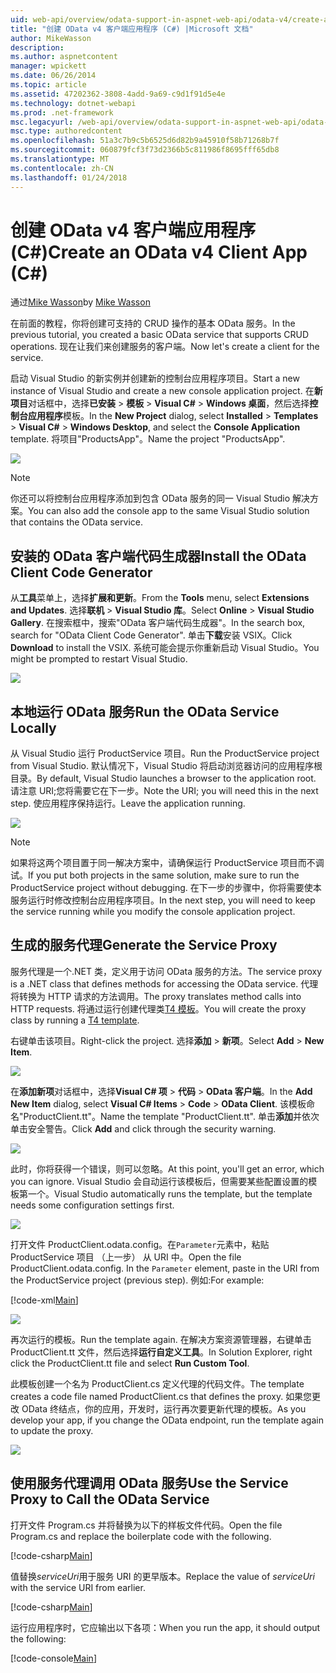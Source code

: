 ```yaml
---
uid: web-api/overview/odata-support-in-aspnet-web-api/odata-v4/create-an-odata-v4-client-app
title: "创建 OData v4 客户端应用程序 (C#) |Microsoft 文档"
author: MikeWasson
description: 
ms.author: aspnetcontent
manager: wpickett
ms.date: 06/26/2014
ms.topic: article
ms.assetid: 47202362-3808-4add-9a69-c9d1f91d5e4e
ms.technology: dotnet-webapi
ms.prod: .net-framework
msc.legacyurl: /web-api/overview/odata-support-in-aspnet-web-api/odata-v4/create-an-odata-v4-client-app
msc.type: authoredcontent
ms.openlocfilehash: 51a3c7b9c5b6525d6d82b9a45910f58b71268b7f
ms.sourcegitcommit: 060879fcf3f73d2366b5c811986f8695fff65db8
ms.translationtype: MT
ms.contentlocale: zh-CN
ms.lasthandoff: 01/24/2018
---
```

<a name="create-an-odata-v4-client-app-c"></a><span data-ttu-id="875c6-102">创建 OData v4 客户端应用程序 (C#)</span><span class="sxs-lookup"><span data-stu-id="875c6-102">Create an OData v4 Client App (C#)</span></span>
====================
<span data-ttu-id="875c6-103">通过[Mike Wasson](https://github.com/MikeWasson)</span><span class="sxs-lookup"><span data-stu-id="875c6-103">by [Mike Wasson](https://github.com/MikeWasson)</span></span>

<span data-ttu-id="875c6-104">在前面的教程，你将创建可支持的 CRUD 操作的基本 OData 服务。</span><span class="sxs-lookup"><span data-stu-id="875c6-104">In the previous tutorial, you created a basic OData service that supports CRUD operations.</span></span> <span data-ttu-id="875c6-105">现在让我们来创建服务的客户端。</span><span class="sxs-lookup"><span data-stu-id="875c6-105">Now let's create a client for the service.</span></span>

<span data-ttu-id="875c6-106">启动 Visual Studio 的新实例并创建新的控制台应用程序项目。</span><span class="sxs-lookup"><span data-stu-id="875c6-106">Start a new instance of Visual Studio and create a new console application project.</span></span> <span data-ttu-id="875c6-107">在**新项目**对话框中，选择**已安装** &gt; **模板** &gt; **Visual C#** &gt; **Windows 桌面**，然后选择**控制台应用程序**模板。</span><span class="sxs-lookup"><span data-stu-id="875c6-107">In the **New Project** dialog, select **Installed** &gt; **Templates** &gt; **Visual C#** &gt; **Windows Desktop**, and select the **Console Application** template.</span></span> <span data-ttu-id="875c6-108">将项目&quot;ProductsApp&quot;。</span><span class="sxs-lookup"><span data-stu-id="875c6-108">Name the project &quot;ProductsApp&quot;.</span></span>

![](create-an-odata-v4-client-app/_static/image1.png)

> [!NOTE]
> <span data-ttu-id="875c6-109">你还可以将控制台应用程序添加到包含 OData 服务的同一 Visual Studio 解决方案。</span><span class="sxs-lookup"><span data-stu-id="875c6-109">You can also add the console app to the same Visual Studio solution that contains the OData service.</span></span>


## <a name="install-the-odata-client-code-generator"></a><span data-ttu-id="875c6-110">安装的 OData 客户端代码生成器</span><span class="sxs-lookup"><span data-stu-id="875c6-110">Install the OData Client Code Generator</span></span>

<span data-ttu-id="875c6-111">从**工具**菜单上，选择**扩展和更新**。</span><span class="sxs-lookup"><span data-stu-id="875c6-111">From the **Tools** menu, select **Extensions and Updates**.</span></span> <span data-ttu-id="875c6-112">选择**联机** &gt; **Visual Studio 库**。</span><span class="sxs-lookup"><span data-stu-id="875c6-112">Select **Online** &gt; **Visual Studio Gallery**.</span></span> <span data-ttu-id="875c6-113">在搜索框中，搜索&quot;OData 客户端代码生成器&quot;。</span><span class="sxs-lookup"><span data-stu-id="875c6-113">In the search box, search for &quot;OData Client Code Generator&quot;.</span></span> <span data-ttu-id="875c6-114">单击**下载**安装 VSIX。</span><span class="sxs-lookup"><span data-stu-id="875c6-114">Click **Download** to install the VSIX.</span></span> <span data-ttu-id="875c6-115">系统可能会提示你重新启动 Visual Studio。</span><span class="sxs-lookup"><span data-stu-id="875c6-115">You might be prompted to restart Visual Studio.</span></span>

[![](create-an-odata-v4-client-app/_static/image3.png)](create-an-odata-v4-client-app/_static/image2.png)

## <a name="run-the-odata-service-locally"></a><span data-ttu-id="875c6-116">本地运行 OData 服务</span><span class="sxs-lookup"><span data-stu-id="875c6-116">Run the OData Service Locally</span></span>

<span data-ttu-id="875c6-117">从 Visual Studio 运行 ProductService 项目。</span><span class="sxs-lookup"><span data-stu-id="875c6-117">Run the ProductService project from Visual Studio.</span></span> <span data-ttu-id="875c6-118">默认情况下，Visual Studio 将启动浏览器访问的应用程序根目录。</span><span class="sxs-lookup"><span data-stu-id="875c6-118">By default, Visual Studio launches a browser to the application root.</span></span> <span data-ttu-id="875c6-119">请注意 URI;您将需要它在下一步。</span><span class="sxs-lookup"><span data-stu-id="875c6-119">Note the URI; you will need this in the next step.</span></span> <span data-ttu-id="875c6-120">使应用程序保持运行。</span><span class="sxs-lookup"><span data-stu-id="875c6-120">Leave the application running.</span></span>

![](create-an-odata-v4-client-app/_static/image4.png)

> [!NOTE]
> <span data-ttu-id="875c6-121">如果将这两个项目置于同一解决方案中，请确保运行 ProductService 项目而不调试。</span><span class="sxs-lookup"><span data-stu-id="875c6-121">If you put both projects in the same solution, make sure to run the ProductService project without debugging.</span></span> <span data-ttu-id="875c6-122">在下一步的步骤中，你将需要使本服务运行时修改控制台应用程序项目。</span><span class="sxs-lookup"><span data-stu-id="875c6-122">In the next step, you will need to keep the service running while you modify the console application project.</span></span>


## <a name="generate-the-service-proxy"></a><span data-ttu-id="875c6-123">生成的服务代理</span><span class="sxs-lookup"><span data-stu-id="875c6-123">Generate the Service Proxy</span></span>

<span data-ttu-id="875c6-124">服务代理是一个.NET 类，定义用于访问 OData 服务的方法。</span><span class="sxs-lookup"><span data-stu-id="875c6-124">The service proxy is a .NET class that defines methods for accessing the OData service.</span></span> <span data-ttu-id="875c6-125">代理将转换为 HTTP 请求的方法调用。</span><span class="sxs-lookup"><span data-stu-id="875c6-125">The proxy translates method calls into HTTP requests.</span></span> <span data-ttu-id="875c6-126">将通过运行创建代理类[T4 模板](https://msdn.microsoft.com/library/bb126445.aspx)。</span><span class="sxs-lookup"><span data-stu-id="875c6-126">You will create the proxy class by running a [T4 template](https://msdn.microsoft.com/library/bb126445.aspx).</span></span>

<span data-ttu-id="875c6-127">右键单击该项目。</span><span class="sxs-lookup"><span data-stu-id="875c6-127">Right-click the project.</span></span> <span data-ttu-id="875c6-128">选择**添加** &gt; **新项**。</span><span class="sxs-lookup"><span data-stu-id="875c6-128">Select **Add** &gt; **New Item**.</span></span>

![](create-an-odata-v4-client-app/_static/image5.png)

<span data-ttu-id="875c6-129">在**添加新项**对话框中，选择**Visual C# 项** &gt; **代码** &gt; **OData 客户端**。</span><span class="sxs-lookup"><span data-stu-id="875c6-129">In the **Add New Item** dialog, select **Visual C# Items** &gt; **Code** &gt; **OData Client**.</span></span> <span data-ttu-id="875c6-130">该模板命名&quot;ProductClient.tt&quot;。</span><span class="sxs-lookup"><span data-stu-id="875c6-130">Name the template &quot;ProductClient.tt&quot;.</span></span> <span data-ttu-id="875c6-131">单击**添加**并依次单击安全警告。</span><span class="sxs-lookup"><span data-stu-id="875c6-131">Click **Add** and click through the security warning.</span></span>

[![](create-an-odata-v4-client-app/_static/image7.png)](create-an-odata-v4-client-app/_static/image6.png)

<span data-ttu-id="875c6-132">此时，你将获得一个错误，则可以忽略。</span><span class="sxs-lookup"><span data-stu-id="875c6-132">At this point, you'll get an error, which you can ignore.</span></span> <span data-ttu-id="875c6-133">Visual Studio 会自动运行该模板后，但需要某些配置设置的模板第一个。</span><span class="sxs-lookup"><span data-stu-id="875c6-133">Visual Studio automatically runs the template, but the template needs some configuration settings first.</span></span>

[![](create-an-odata-v4-client-app/_static/image9.png)](create-an-odata-v4-client-app/_static/image8.png)

<span data-ttu-id="875c6-134">打开文件 ProductClient.odata.config。在`Parameter`元素中，粘贴 ProductService 项目 （上一步） 从 URI 中。</span><span class="sxs-lookup"><span data-stu-id="875c6-134">Open the file ProductClient.odata.config. In the `Parameter` element, paste in the URI from the ProductService project (previous step).</span></span> <span data-ttu-id="875c6-135">例如:</span><span class="sxs-lookup"><span data-stu-id="875c6-135">For example:</span></span>

[!code-xml[Main](create-an-odata-v4-client-app/samples/sample1.xml)]

[![](create-an-odata-v4-client-app/_static/image11.png)](create-an-odata-v4-client-app/_static/image10.png)

<span data-ttu-id="875c6-136">再次运行的模板。</span><span class="sxs-lookup"><span data-stu-id="875c6-136">Run the template again.</span></span> <span data-ttu-id="875c6-137">在解决方案资源管理器，右键单击 ProductClient.tt 文件，然后选择**运行自定义工具**。</span><span class="sxs-lookup"><span data-stu-id="875c6-137">In Solution Explorer, right click the ProductClient.tt file and select **Run Custom Tool**.</span></span>

<span data-ttu-id="875c6-138">此模板创建一个名为 ProductClient.cs 定义代理的代码文件。</span><span class="sxs-lookup"><span data-stu-id="875c6-138">The template creates a code file named ProductClient.cs that defines the proxy.</span></span> <span data-ttu-id="875c6-139">如果您更改 OData 终结点，你的应用，开发时，运行再次要更新代理的模板。</span><span class="sxs-lookup"><span data-stu-id="875c6-139">As you develop your app, if you change the OData endpoint, run the template again to update the proxy.</span></span>

![](create-an-odata-v4-client-app/_static/image12.png)

## <a name="use-the-service-proxy-to-call-the-odata-service"></a><span data-ttu-id="875c6-140">使用服务代理调用 OData 服务</span><span class="sxs-lookup"><span data-stu-id="875c6-140">Use the Service Proxy to Call the OData Service</span></span>

<span data-ttu-id="875c6-141">打开文件 Program.cs 并将替换为以下的样板文件代码。</span><span class="sxs-lookup"><span data-stu-id="875c6-141">Open the file Program.cs and replace the boilerplate code with the following.</span></span>

[!code-csharp[Main](create-an-odata-v4-client-app/samples/sample2.cs)]

<span data-ttu-id="875c6-142">值替换*serviceUri*用于服务 URI 的更早版本。</span><span class="sxs-lookup"><span data-stu-id="875c6-142">Replace the value of *serviceUri* with the service URI from earlier.</span></span>

[!code-csharp[Main](create-an-odata-v4-client-app/samples/sample3.cs)]

<span data-ttu-id="875c6-143">运行应用程序时，它应输出以下各项：</span><span class="sxs-lookup"><span data-stu-id="875c6-143">When you run the app, it should output the following:</span></span>

[!code-console[Main](create-an-odata-v4-client-app/samples/sample4.cmd)]
